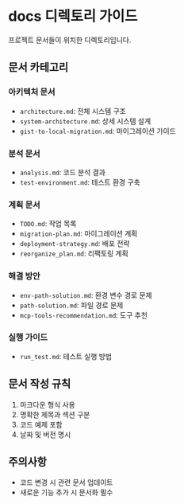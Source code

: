 # docs 디렉토리 가이드

프로젝트 문서들이 위치한 디렉토리입니다.

## 문서 카테고리

### 아키텍처 문서
- `architecture.md`: 전체 시스템 구조
- `system-architecture.md`: 상세 시스템 설계
- `gist-to-local-migration.md`: 마이그레이션 가이드

### 분석 문서
- `analysis.md`: 코드 분석 결과
- `test-environment.md`: 테스트 환경 구축

### 계획 문서
- `TODO.md`: 작업 목록
- `migration-plan.md`: 마이그레이션 계획
- `deployment-strategy.md`: 배포 전략
- `reorganize_plan.md`: 리팩토링 계획

### 해결 방안
- `env-path-solution.md`: 환경 변수 경로 문제
- `path-solution.md`: 파일 경로 문제
- `mcp-tools-recommendation.md`: 도구 추천

### 실행 가이드
- `run_test.md`: 테스트 실행 방법

## 문서 작성 규칙
1. 마크다운 형식 사용
2. 명확한 제목과 섹션 구분
3. 코드 예제 포함
4. 날짜 및 버전 명시

## 주의사항
- 코드 변경 시 관련 문서 업데이트
- 새로운 기능 추가 시 문서화 필수